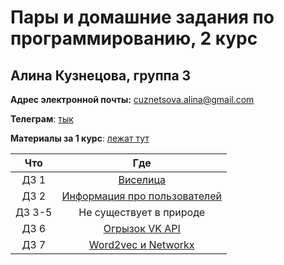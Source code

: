 # Пары и домашние задания по программированию, 2 курс

## Алина Кузнецова, группа 3 

__Адрес электронной почты:__ cuznetsova.alina@gmail.com

__Телеграм__: [тык](https://t.me/wildlighted)

__Материалы за 1 курс__: [лежат тут](https://github.com/wildlighted/coding-year-1)

Что|Где
:---:|:---:
ДЗ 1|[Виселица](https://github.com/wildlighted/coding-year-2/tree/master/hw/hanging%20man)
ДЗ 2|[Информация про пользователей](https://github.com/wildlighted/coding-year-2/tree/master/hw/hw%202)
ДЗ 3-5|Не существует в природе
ДЗ 6|[Огрызок VK API](https://github.com/wildlighted/coding-year-2/blob/master/hw/hw6.ipynb)
ДЗ 7|[Word2vec и Networkx](https://github.com/wildlighted/coding-year-2/blob/master/hw/hw7.ipynb)
